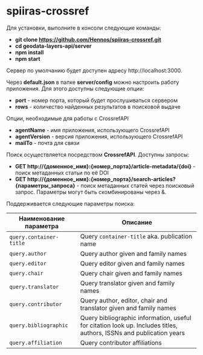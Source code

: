 # spiiras-crossref

Для установки, выполните в консоли следующие команды:

- **git clone https://github.com/Hennos/spiiras-crossref.git**
- **cd geodata-layers-api/server**
- **npm install**
- **npm start**

Сервер по умолчанию будет доступен адресу http://localhost:3000.

Через **default.json** в папке **server/config** можно настроить работу приложения. Для этого доступны следующие опции:

- **port** - номер порта, который будет прослушиваться сервером
- **rows** - количество найденных результатов в поисковой выдаче

Опции, необходимые для работы с CrossrefAPI

- **agentName** - имя приложения, использующего CrossrefAPI
- **agentVersion** - версия приложения, использующего CrossrefAPI
- **mailTo** - почта для связи

Поиск осуществляется посредством **CrossrefAPI**. Доступны запросы:

- **GET http://{доменное_имя}:{номер_порта}/article-metadata/{doi}** - поиск метаданных статьи по её DOI
- **GET http://{доменное_имя}:{номер_порта}/search-articles?{параметры_запроса}** - поиск метаданных статей через поисковый запроc. Параметры могут быть скомбинированы через &.

Поддерживается следующие параметры поиска:
  
| Наименование параметра | Описание |
|-----------------------|-------------|
| `query.container-title` | Query `container-title` aka. publication name |
| `query.author` | Query author given and family names |
| `query.editor` | Query editor given and family names |
| `query.chair` | Query chair given and family names |
| `query.translator` | Query translator given and family names |
| `query.contributor` | Query author, editor, chair and translator given and family names |
| `query.bibliographic` | Query bibliographic information, useful for citation look up. Includes titles, authors, ISSNs and publication years |
| `query.affiliation` | Query contributor affiliations |
